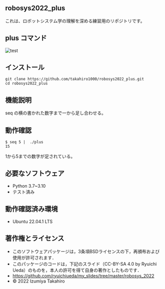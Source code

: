 ## robosys2022_plus

これは、ロボットシステム学の理解を深める練習用のリポジトリです。

## plus コマンド
![test](https://github.com/takahiro1000/robosys2022_plus/actions/workflows/test.yml/badge.svg)
 
## インストール
```
git clone https://github.com/takahiro1000/robosys2022_plus.git
cd robosys2022_plus
```

## 機能説明

 seq の横の書かれた数字まで一から足し合わせる。


## 動作確認
```
$ seq 5 |  ./plus
15
```
 1から5までの数字が足されている。

## 必要なソフトウェア
* Python 3.7~3.10
 *  テスト済み


## 動作確認済み環境
 * Ubuntu 22.04.1 LTS
## 著作権とライセンス
* このソフトウェアパッケージは，3条項BSDライセンスの下，再頒布および使用が許可されます．
* このパッケージのコードは，下記のスライド（CC-BY-SA 4.0 by Ryuichi Ueda）のものを，本人の許可を得て自身の著作としたものです．　
* https://github.com/ryuichiueda/my_slides/tree/master/robosys_2022
* © 2022 Izumiya Takahiro
